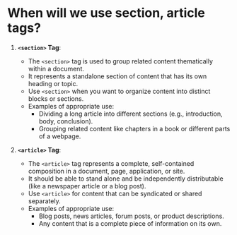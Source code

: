 # When will we use section, article tags?

1. **`<section>` Tag**:
   - The `<section>` tag is used to group related content thematically within a document.
   - It represents a standalone section of content that has its own heading or topic.
   - Use `<section>` when you want to organize content into distinct blocks or sections.
   - Examples of appropriate use:
     - Dividing a long article into different sections (e.g., introduction, body, conclusion).
     - Grouping related content like chapters in a book or different parts of a webpage.

2. **`<article>` Tag**:
   - The `<article>` tag represents a complete, self-contained composition in a document, page, application, or site.
   - It should be able to stand alone and be independently distributable (like a newspaper article or a blog post).
   - Use `<article>` for content that can be syndicated or shared separately.
   - Examples of appropriate use:
     - Blog posts, news articles, forum posts, or product descriptions.
     - Any content that is a complete piece of information on its own.